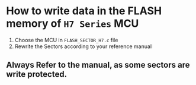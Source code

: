 # How to write data in the FLASH memory of ```H7 Series``` MCU


1. Choose the MCU in ```FLASH_SECTOR_H7.c``` file
2. Rewrite the Sectors according to your reference manual

## Always Refer to the manual, as some sectors are write protected.
